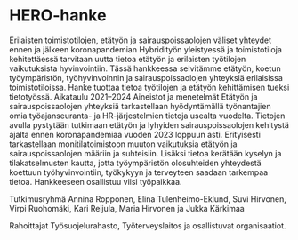 # HERO-hanke
Erilaisten toimistotilojen, etätyön ja sairauspoissaolojen väliset yhteydet ennen ja jälkeen koronapandemian 
Hybridityön yleistyessä ja toimistotiloja kehitettäessä tarvitaan uutta tietoa etätyön ja erilaisten työtilojen 
vaikutuksista hyvinvointiin. 
Tässä hankkeessa selvitämme etätyön, koetun työympäristön, työhyvinvoinnin ja sairauspoissaolojen yhteyksiä 
erilaisissa toimistotiloissa. Hanke tuottaa tietoa työtilojen ja etätyön kehittämisen tueksi tietotyössä.
Aikataulu 2021–2024
Aineistot ja menetelmät
Etätyön ja sairauspoissaolojen yhteyksiä tarkastellaan hyödyntämällä työnantajien omia työajanseuranta- ja HR-järjestelmien tietoja usealta vuodelta. Tietojen avulla pystytään tutkimaan etätyön ja lyhyiden sairauspoissaolojen kehitystä ajalta ennen koronapandemiaa vuoden 2023 loppuun asti. Erityisesti tarkastellaan monitilatoimistoon muuton vaikutuksia etätyön ja sairauspoissaolojen määriin ja suhteisiin. Lisäksi tietoa kerätään kyselyn ja tilakatselmusten kautta, jotta työympäristön olosuhteiden yhteydestä koettuun työhyvinvointiin, työkykyyn ja terveyteen saadaan tarkempaa tietoa. Hankkeeseen osallistuu viisi työpaikkaa.

Tutkimusryhmä
Annina Ropponen, Elina Tulenheimo-Eklund, Suvi Hirvonen, Virpi Ruohomäki, Kari Reijula, Maria Hirvonen ja Jukka Kärkimaa

Rahoittajat
Työsuojelurahasto, Työterveyslaitos ja osallistuvat organisaatiot.

